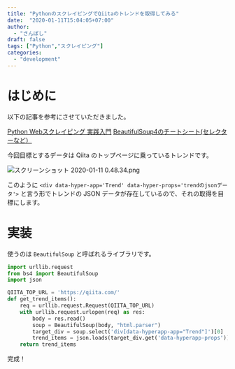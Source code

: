 ```yaml
---
title: "PythonのスクレイピングでQiitaのトレンドを取得してみる"
date:  "2020-01-11T15:04:05+07:00"
author:
  - "さんぽし"
draft: false
tags: ["Python","スクレイピング"]
categories:
  - "development"
---
```


# はじめに
以下の記事を参考にさせていただきました。

[Python Webスクレイピング 実践入門](https://qiita.com/Azunyan1111/items/9b3d16428d2bcc7c9406)
[BeautifulSoup4のチートシート(セレクターなど）](https://python.civic-apps.com/beautifulsoup4-selector/)

今回目標とするデータは Qiita のトップページに乗っているトレンドです。

![スクリーンショット 2020-01-11 0.48.34.png](https://qiita-image-store.s3.ap-northeast-1.amazonaws.com/0/417600/122759ef-240c-4b58-a309-6b1f61e73a1f.png)

このように
`<div data-hyper-app='Trend' data-hyper-props='trendのjsonデータ'>`
と言う形でトレンドの JSON データが存在しているので、それの取得を目標にします。

# 実装
使うのは `BeautifulSoup` と呼ばれるライブラリです。

```Python
import urllib.request
from bs4 import BeautifulSoup
import json

QIITA_TOP_URL = 'https://qiita.com/'
def get_trend_items():
    req = urllib.request.Request(QIITA_TOP_URL)
    with urllib.request.urlopen(req) as res:
        body = res.read()
        soup = BeautifulSoup(body, "html.parser")
        target_div = soup.select('div[data-hyperapp-app="Trend"]')[0]
        trend_items = json.loads(target_div.get('data-hyperapp-props'))
    return trend_items
```

完成！
